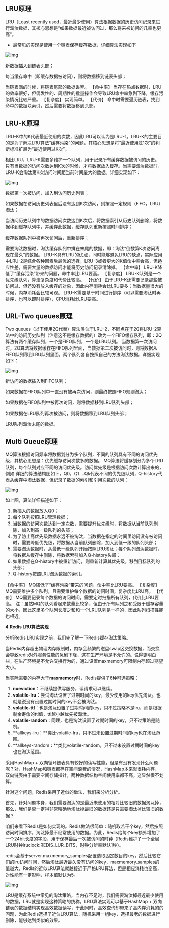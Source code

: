 ## LRU原理

LRU（Least recently used，最近最少使用）算法根据数据的历史访问记录来进行淘汰数据，其核心思想是“如果数据最近被访问过，那么将来被访问的几率也更高”。

- 最常见的实现是使用一个链表保存缓存数据，详细算法实现如下

  

![img](assets/5682416-3a5d7333c349fd44.webp)

新数据插入到链表头部；

每当缓存命中（即缓存数据被访问），则将数据移到链表头部；

当链表满的时候，将链表尾部的数据丢弃。
 【命中率】
 当存在热点数据时，LRU的效率很好，但偶发性的、周期性的批量操作会导致LRU命中率急剧下降，缓存污染情况比较严重。
 【复杂度】
 实现简单。
 【代价】
 命中时需要遍历链表，找到命中的数据块索引，然后需要将数据移到头部。

## LRU-K原理

LRU-K中的K代表最近使用的次数，因此LRU可以认为是LRU-1。LRU-K的主要目的是为了解决LRU算法“缓存污染”的问题，其核心思想是将“最近使用过1次”的判断标准扩展为“最近使用过K次”。

相比LRU，LRU-K需要多维护一个队列，用于记录所有缓存数据被访问的历史。只有当数据的访问次数达到K次的时候，才将数据放入缓存。当需要淘汰数据时，LRU-K会淘汰第K次访问时间距当前时间最大的数据。详细实现如下：

![img](assets/5682416-3225d65c3c8a34a9.webp)

数据第一次被访问，加入到访问历史列表；

如果数据在访问历史列表里后没有达到K次访问，则按照一定规则（FIFO，LRU）淘汰；

当访问历史队列中的数据访问次数达到K次后，将数据索引从历史队列删除，将数据移到缓存队列中，并缓存此数据，缓存队列重新按照时间排序；

缓存数据队列中被再次访问后，重新排序；

需要淘汰数据时，淘汰缓存队列中排在末尾的数据，即：淘汰“倒数第K次访问离现在最久”的数据。
 LRU-K具有LRU的优点，同时能够避免LRU的缺点，实际应用中LRU-2是综合各种因素后最优的选择，LRU-3或者更大的K值命中率会高，但适应性差，需要大量的数据访问才能将历史访问记录清除掉。
 【命中率】
 LRU-K降低了“缓存污染”带来的问题，命中率比LRU要高。
 【复杂度】
 LRU-K队列是一个优先级队列，算法复杂度和代价比较高。
 【代价】
 由于LRU-K还需要记录那些被访问过、但还没有放入缓存的对象，因此内存消耗会比LRU要多；当数据量很大的时候，内存消耗会比较可观。
 LRU-K需要基于时间进行排序（可以需要淘汰时再排序，也可以即时排序），CPU消耗比LRU要高。

## URL-Two queues原理

Two queues（以下使用2Q代替）算法类似于LRU-2，不同点在于2Q将LRU-2算法中的访问历史队列（注意这不是缓存数据的）改为一个FIFO缓存队列，即：2Q算法有两个缓存队列，一个是FIFO队列，一个是LRU队列。
 当数据第一次访问时，2Q算法将数据缓存在FIFO队列里面，当数据第二次被访问时，则将数据从FIFO队列移到LRU队列里面，两个队列各自按照自己的方法淘汰数据。详细实现如下：

![img](assets/5682416-31ee60f9ea4c1811.webp)

新访问的数据插入到FIFO队列；

如果数据在FIFO队列中一直没有被再次访问，则最终按照FIFO规则淘汰；

如果数据在FIFO队列中被再次访问，则将数据移到LRU队列头部；

如果数据在LRU队列再次被访问，则将数据移到LRU队列头部；

LRU队列淘汰末尾的数据。

## Multi Queue原理

MQ算法根据访问频率将数据划分为多个队列，不同的队列具有不同的访问优先级，其核心思想是：优先缓存访问次数多的数据。
 MQ算法将缓存划分为多个LRU队列，每个队列对应不同的访问优先级。访问优先级是根据访问次数计算出来的，例如
 详细的算法结构图如下，Q0，Q1....Qk代表不同的优先级队列，Q-history代表从缓存中淘汰数据，但记录了数据的索引和引用次数的队列：

![img](assets/5682416-384d55db4c1b7aae.webp)

如上图，算法详细描述如下：

1. 新插入的数据放入Q0；
2. 每个队列按照LRU管理数据；
3. 当数据的访问次数达到一定次数，需要提升优先级时，将数据从当前队列删除，加入到高一级队列的头部；
4. 为了防止高优先级数据永远不被淘汰，当数据在指定的时间里访问没有被访问时，需要降低优先级，将数据从当前队列删除，加入到低一级的队列头部；
5. 需要淘汰数据时，从最低一级队列开始按照LRU淘汰；每个队列淘汰数据时，将数据从缓存中删除，将数据索引加入Q-history头部；
6. 如果数据在Q-history中被重新访问，则重新计算其优先级，移到目标队列的头部；
7. Q-history按照LRU淘汰数据的索引。

【命中率】
 MQ降低了“缓存污染”带来的问题，命中率比LRU要高。
 【复杂度】
 MQ需要维护多个队列，且需要维护每个数据的访问时间，复杂度比LRU高。
 【代价】
 MQ需要记录每个数据的访问时间，需要定时扫描所有队列，代价比LRU要高。
 注：虽然MQ的队列看起来数量比较多，但由于所有队列之和受限于缓存容量的大小，因此这里多个队列长度之和和一个LRU队列是一样的，因此队列扫描性能也相近。

**4.Redis LRU算法实现**

分析Redis LRU实现之前，我们先了解一下Redis缓存淘汰策略。

当Redis内存超出物理内存限制时，内存会频繁的磁盘swap区交换数据，而交换会导致redis对外服务性能的急剧下降，这在生产环境是不允许的。说得更明白些，在生产环境是不允许交换行为的，通过设置maxmemory可限制内存超过期望大小。

当实际需要的内存大于**maxmemory**时，Redis提供了6种可选策略：

1. **noeviction**：不继续提供写服务，读请求可以继续。
2. **volatile-lru**：尝试淘汰设置了过期时间的key，最少使用的key优先淘汰。也就是说没有设置过期时间的key不会被淘汰。
3. **volatile-ttl**：也是淘汰设置了过期时间的key，只不过策略不是lru，而是根据剩余寿命的ttl值，ttl越小越优先被淘汰。
4. **volatile-random**：同理，也是淘汰设置了过期时间的key，只不过策略是随机。
5. **allkeys-lru：**类比volatile-lru，只不过未设置过期时间的key也在淘汰范围。
6. **allkeys-random：**类比volatile-random，只不过未设置过期时间的key也在淘汰范围。

采用HashMap + 双向循环链表具有较好的读写性能，但是有没有发现什么问题呢？对，HashMap和链表都存在空间浪费的情况，HashMap本来就很耗内存，双向链表由于需要空间存储指针，两种数据结构空间使用率都不高，这显然很不划算。

针对这个问题，Redis采用了近似的做法，我们来分析分析。

首先，针对问题本身，我们需要淘汰的是最近未使用的相对比较旧的数据淘汰掉，那么，我们是否一定得非常精确地淘汰掉最旧的数据还是只需要淘汰掉比较旧的数据？

咱们来看下Redis是如何实现的。Redis做法很简单：随机取若干个key，然后按照访问时间排序，淘汰掉最不经常使用的数据。为此，Redis给每个key额外增加了一个24bit长度的字段，用于保存最后一次被访问的时钟（Redis维护了一个全局LRU时钟lruclock:REDIS_LUR_BITS，时钟分辨率默认1秒）。

redis会基于server.maxmemory_samples配置选取固定数目的key，然后比较它们的lru访问时间，然后淘汰最近最久没有访问的key，maxmemory_samples的值越大，Redis的近似LRU算法就越接近于严格LRU算法，但是相应消耗也变高，对性能有一定影响，样本值默认为5。

![img](assets/v2-fe34061917879257c02a7824bf13a093_720w.jpg)

LRU是缓存系统中常见的淘汰策略，当内存不足时，我们需要淘汰掉最近最少使用的数据，LRU就是实现这种策略的统称。LRU算法实现可以基于HashMap + 双向链表的数据结构实现高效数据读写，于此同时，高效查询却带来了高内存消耗的的问题，为此Redis选择了近似LRU算法，随机采用一组key，选择最老的数据进行删除，能够达到类似的效果。
